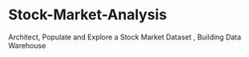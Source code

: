 # Stock-Market-Analysis
Architect, Populate and Explore a Stock Market Dataset , Building Data Warehouse 
